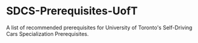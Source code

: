 # SDCS-Prerequisites-UofT
A list of recommended prerequisites for University of Toronto's Self-Driving Cars Specialization Prerequisites.
